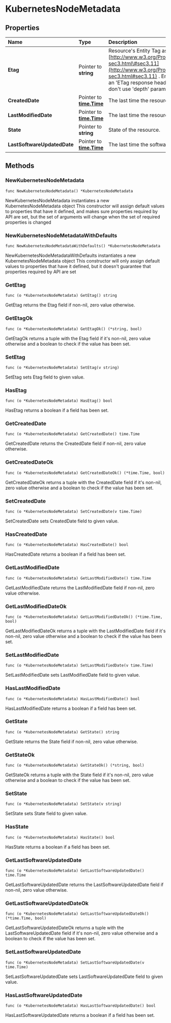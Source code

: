 # KubernetesNodeMetadata

## Properties

| Name | Type | Description | Notes |
| :--- | :--- | :--- | :--- |
| **Etag** | Pointer to **string** | Resource's Entity Tag as defined in [http://www.w3.org/Protocols/rfc2616/rfc2616-sec3.html\#sec3.11](http://www.w3.org/Protocols/rfc2616/rfc2616-sec3.html#sec3.11) . Entity Tag is also added as an 'ETag response header to requests which don't use 'depth' parameter. | \[optional\] \[readonly\] |
| **CreatedDate** | Pointer to [**time.Time**](https://github.com/ionos-cloud/sdk-go/tree/b77596565c6449df190f1e13533286db0ad6e929/docs/time.Time.md) | The last time the resource was created | \[optional\] \[readonly\] |
| **LastModifiedDate** | Pointer to [**time.Time**](https://github.com/ionos-cloud/sdk-go/tree/b77596565c6449df190f1e13533286db0ad6e929/docs/time.Time.md) | The last time the resource has been modified | \[optional\] \[readonly\] |
| **State** | Pointer to **string** | State of the resource. | \[optional\] \[readonly\] |
| **LastSoftwareUpdatedDate** | Pointer to [**time.Time**](https://github.com/ionos-cloud/sdk-go/tree/b77596565c6449df190f1e13533286db0ad6e929/docs/time.Time.md) | The last time the software updated on node. | \[optional\] \[readonly\] |

## Methods

### NewKubernetesNodeMetadata

`func NewKubernetesNodeMetadata() *KubernetesNodeMetadata`

NewKubernetesNodeMetadata instantiates a new KubernetesNodeMetadata object This constructor will assign default values to properties that have it defined, and makes sure properties required by API are set, but the set of arguments will change when the set of required properties is changed

### NewKubernetesNodeMetadataWithDefaults

`func NewKubernetesNodeMetadataWithDefaults() *KubernetesNodeMetadata`

NewKubernetesNodeMetadataWithDefaults instantiates a new KubernetesNodeMetadata object This constructor will only assign default values to properties that have it defined, but it doesn't guarantee that properties required by API are set

### GetEtag

`func (o *KubernetesNodeMetadata) GetEtag() string`

GetEtag returns the Etag field if non-nil, zero value otherwise.

### GetEtagOk

`func (o *KubernetesNodeMetadata) GetEtagOk() (*string, bool)`

GetEtagOk returns a tuple with the Etag field if it's non-nil, zero value otherwise and a boolean to check if the value has been set.

### SetEtag

`func (o *KubernetesNodeMetadata) SetEtag(v string)`

SetEtag sets Etag field to given value.

### HasEtag

`func (o *KubernetesNodeMetadata) HasEtag() bool`

HasEtag returns a boolean if a field has been set.

### GetCreatedDate

`func (o *KubernetesNodeMetadata) GetCreatedDate() time.Time`

GetCreatedDate returns the CreatedDate field if non-nil, zero value otherwise.

### GetCreatedDateOk

`func (o *KubernetesNodeMetadata) GetCreatedDateOk() (*time.Time, bool)`

GetCreatedDateOk returns a tuple with the CreatedDate field if it's non-nil, zero value otherwise and a boolean to check if the value has been set.

### SetCreatedDate

`func (o *KubernetesNodeMetadata) SetCreatedDate(v time.Time)`

SetCreatedDate sets CreatedDate field to given value.

### HasCreatedDate

`func (o *KubernetesNodeMetadata) HasCreatedDate() bool`

HasCreatedDate returns a boolean if a field has been set.

### GetLastModifiedDate

`func (o *KubernetesNodeMetadata) GetLastModifiedDate() time.Time`

GetLastModifiedDate returns the LastModifiedDate field if non-nil, zero value otherwise.

### GetLastModifiedDateOk

`func (o *KubernetesNodeMetadata) GetLastModifiedDateOk() (*time.Time, bool)`

GetLastModifiedDateOk returns a tuple with the LastModifiedDate field if it's non-nil, zero value otherwise and a boolean to check if the value has been set.

### SetLastModifiedDate

`func (o *KubernetesNodeMetadata) SetLastModifiedDate(v time.Time)`

SetLastModifiedDate sets LastModifiedDate field to given value.

### HasLastModifiedDate

`func (o *KubernetesNodeMetadata) HasLastModifiedDate() bool`

HasLastModifiedDate returns a boolean if a field has been set.

### GetState

`func (o *KubernetesNodeMetadata) GetState() string`

GetState returns the State field if non-nil, zero value otherwise.

### GetStateOk

`func (o *KubernetesNodeMetadata) GetStateOk() (*string, bool)`

GetStateOk returns a tuple with the State field if it's non-nil, zero value otherwise and a boolean to check if the value has been set.

### SetState

`func (o *KubernetesNodeMetadata) SetState(v string)`

SetState sets State field to given value.

### HasState

`func (o *KubernetesNodeMetadata) HasState() bool`

HasState returns a boolean if a field has been set.

### GetLastSoftwareUpdatedDate

`func (o *KubernetesNodeMetadata) GetLastSoftwareUpdatedDate() time.Time`

GetLastSoftwareUpdatedDate returns the LastSoftwareUpdatedDate field if non-nil, zero value otherwise.

### GetLastSoftwareUpdatedDateOk

`func (o *KubernetesNodeMetadata) GetLastSoftwareUpdatedDateOk() (*time.Time, bool)`

GetLastSoftwareUpdatedDateOk returns a tuple with the LastSoftwareUpdatedDate field if it's non-nil, zero value otherwise and a boolean to check if the value has been set.

### SetLastSoftwareUpdatedDate

`func (o *KubernetesNodeMetadata) SetLastSoftwareUpdatedDate(v time.Time)`

SetLastSoftwareUpdatedDate sets LastSoftwareUpdatedDate field to given value.

### HasLastSoftwareUpdatedDate

`func (o *KubernetesNodeMetadata) HasLastSoftwareUpdatedDate() bool`

HasLastSoftwareUpdatedDate returns a boolean if a field has been set.


